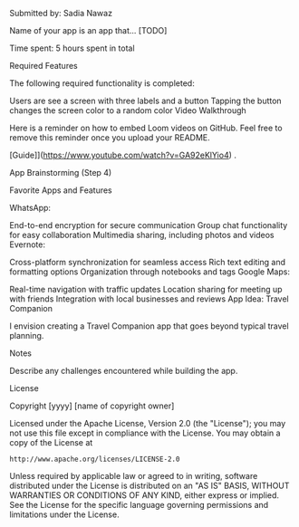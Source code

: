 Submitted by: Sadia Nawaz

Name of your app is an app that... [TODO]

Time spent: 5 hours spent in total

Required Features

The following required functionality is completed:

 Users are see a screen with three labels and a button
 Tapping the button changes the screen color to a random color
Video Walkthrough

Here is a reminder on how to embed Loom videos on GitHub. Feel free to remove this reminder once you upload your README.

[Guide]](https://www.youtube.com/watch?v=GA92eKlYio4) .

App Brainstorming (Step 4)

Favorite Apps and Features

WhatsApp:

End-to-end encryption for secure communication
Group chat functionality for easy collaboration
Multimedia sharing, including photos and videos
Evernote:

Cross-platform synchronization for seamless access
Rich text editing and formatting options
Organization through notebooks and tags
Google Maps:

Real-time navigation with traffic updates
Location sharing for meeting up with friends
Integration with local businesses and reviews
App Idea: Travel Companion

I envision creating a Travel Companion app that goes beyond typical travel planning.

Notes

Describe any challenges encountered while building the app.

License

Copyright [yyyy] [name of copyright owner]

Licensed under the Apache License, Version 2.0 (the "License");
you may not use this file except in compliance with the License.
You may obtain a copy of the License at

    http://www.apache.org/licenses/LICENSE-2.0

Unless required by applicable law or agreed to in writing, software
distributed under the License is distributed on an "AS IS" BASIS,
WITHOUT WARRANTIES OR CONDITIONS OF ANY KIND, either express or implied.
See the License for the specific language governing permissions and
limitations under the License.
